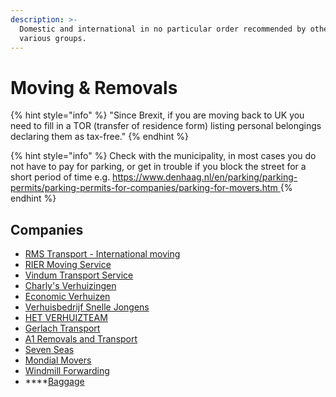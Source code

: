 ```yaml
---
description: >-
  Domestic and international in no particular order recommended by others in
  various groups.
---
```


# Moving & Removals

{% hint style="info" %}
"Since Brexit, if you are moving back to UK you need to fill in a TOR \(transfer of residence form\) listing personal belongings declaring them as tax-free."
{% endhint %}

{% hint style="info" %}
Check with the municipality, in most cases you do not have to pay for parking, or get in trouble if you block the street for a short period of time e.g. [https://www.denhaag.nl/en/parking/parking-permits/parking-permits-for-companies/parking-for-movers.htm  ](https://www.denhaag.nl/en/parking/parking-permits/parking-permits-for-companies/parking-for-movers.htm%20)
{% endhint %}

## Companies

* [RMS Transport - International moving](https://www.facebook.com/RmsMovingTransport/)
* [RIER Moving Service](https://www.facebook.com/RIERmovingservice/)
* [Vindum Transport Service](https://www.facebook.com/vindumtransportservice)
* [Charly's Verhuizingen](https://www.facebook.com/VerhuisbedrijfCharlys/)
* [Economic Verhuizen](https://www.economic-verhuizen.nl/home/)
* [Verhuisbedrijf Snelle Jongens](https://verhuisbedrijfsnellejongens.nl/)
* [HET VERHUIZTEAM](https://www.hetverhuizteam.nl/en/homepage/)
* [Gerlach Transport](https://gerlach-customs.com/customs-services/transit/)
* [A1 Removals and Transport](http://a1removalsandtransport.co.uk/)
* [Seven Seas](https://www.sevenseasworldwide.com/en-us/)
* [Mondial Movers](https://mondial-movers.nl/)
* [Windmill Forwarding](https://www.windmill-forwarding.com/homepage-en/)
* \*\*\*\*[Baggage](https://baggage.nl/en/)

